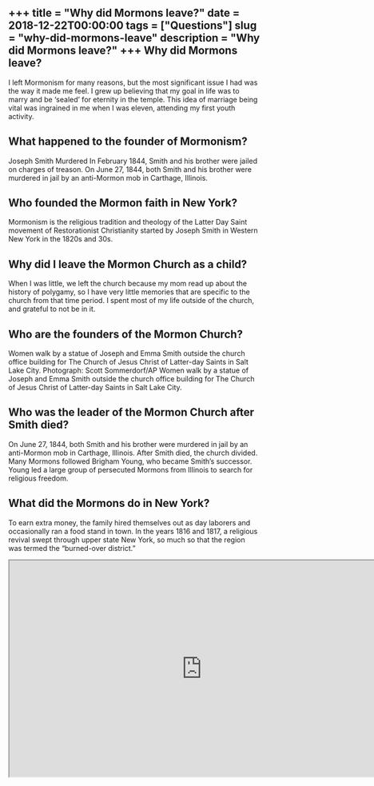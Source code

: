 +++
title = "Why did Mormons leave?"
date = 2018-12-22T00:00:00
tags = ["Questions"]
slug = "why-did-mormons-leave"
description = "Why did Mormons leave?"
+++
Why did Mormons leave?
----------------------

I left Mormonism for many reasons, but the most significant issue I had was the way it made me feel. I grew up believing that my goal in life was to marry and be ‘sealed’ for eternity in the temple. This idea of marriage being vital was ingrained in me when I was eleven, attending my first youth activity.

What happened to the founder of Mormonism?
------------------------------------------

Joseph Smith Murdered In February 1844, Smith and his brother were jailed on charges of treason. On June 27, 1844, both Smith and his brother were murdered in jail by an anti-Mormon mob in Carthage, Illinois.

Who founded the Mormon faith in New York?
-----------------------------------------

Mormonism is the religious tradition and theology of the Latter Day Saint movement of Restorationist Christianity started by Joseph Smith in Western New York in the 1820s and 30s.

Why did I leave the Mormon Church as a child?
---------------------------------------------

When I was little, we left the church because my mom read up about the history of polygamy, so I have very little memories that are specific to the church from that time period. I spent most of my life outside of the church, and grateful to not be in it.

Who are the founders of the Mormon Church?
------------------------------------------

Women walk by a statue of Joseph and Emma Smith outside the church office building for The Church of Jesus Christ of Latter-day Saints in Salt Lake City. Photograph: Scott Sommerdorf/AP Women walk by a statue of Joseph and Emma Smith outside the church office building for The Church of Jesus Christ of Latter-day Saints in Salt Lake City.

Who was the leader of the Mormon Church after Smith died?
---------------------------------------------------------

On June 27, 1844, both Smith and his brother were murdered in jail by an anti-Mormon mob in Carthage, Illinois. After Smith died, the church divided. Many Mormons followed Brigham Young, who became Smith’s successor. Young led a large group of persecuted Mormons from Illinois to search for religious freedom.

What did the Mormons do in New York?
------------------------------------

To earn extra money, the family hired themselves out as day laborers and occasionally ran a food stand in town. In the years 1816 and 1817, a religious revival swept through upper state New York, so much so that the region was termed the “burned-over district.”

<iframe allow="accelerometer; autoplay; clipboard-write; encrypted-media; gyroscope; picture-in-picture" allowfullscreen="" class="__youtube_prefs__  epyt-is-override  no-lazyload" data-no-lazy="1" data-origheight="433" data-origwidth="770" data-skipgform_ajax_framebjll="" height="433" id="_ytid_86044" loading="lazy" src="https://www.youtube.com/embed/4oy8joWxouM?enablejsapi=1&autoplay=0&cc_load_policy=0&cc_lang_pref=&iv_load_policy=1&loop=0&modestbranding=0&rel=1&fs=1&playsinline=0&autohide=2&theme=dark&color=red&controls=1&" title="YouTube player" width="770"></iframe>